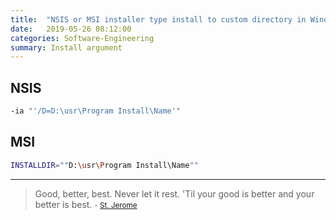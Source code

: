 ```yaml
---
title:  "NSIS or MSI installer type install to custom directory in Windows"
date:   2019-05-26 08:12:00
categories: Software-Engineering
summary: Install argument
---
```


## NSIS

```bash
-ia "'/D=D:\usr\Program Install\Name'"
```

## MSI

```bash
INSTALLDIR=""D:\usr\Program Install\Name""
```

---
> Good, better, best. Never let it rest. 'Til your good is better and your better is best.
> <small>- [St. Jerome](https://www.brainyquote.com/quotes/st_jerome_389605)</small>